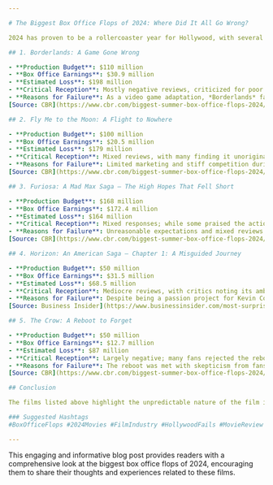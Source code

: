 ```yaml
---

# The Biggest Box Office Flops of 2024: Where Did It All Go Wrong?

2024 has proven to be a rollercoaster year for Hollywood, with several high-profile films crashing and burning at the box office. Despite the glitz and glamour associated with movie premieres, not every film can achieve box office success. In this blog post, we will dive into some of the year's most disappointing performances, exploring their production budgets, box office earnings, critical reception, and the various reasons behind their lackluster results.

## 1. Borderlands: A Game Gone Wrong

- **Production Budget**: $110 million  
- **Box Office Earnings**: $30.9 million  
- **Estimated Loss**: $198 million  
- **Critical Reception**: Mostly negative reviews, criticized for poor storytelling and lack of character development.  
- **Reasons for Failure**: As a video game adaptation, *Borderlands* failed to resonate with fans, and its marketing did not attract a broader audience. Analysts had predicted its flop, but its actual performance was even worse than anticipated.  
[Source: CBR](https://www.cbr.com/biggest-summer-box-office-flops-2024/)

## 2. Fly Me to the Moon: A Flight to Nowhere

- **Production Budget**: $100 million  
- **Box Office Earnings**: $20.5 million  
- **Estimated Loss**: $179 million  
- **Critical Reception**: Mixed reviews, with many finding it unoriginal and lacking in charm.  
- **Reasons for Failure**: Limited marketing and stiff competition during its release window hindered its box office potential.  
[Source: CBR](https://www.cbr.com/biggest-summer-box-office-flops-2024/)

## 3. Furiosa: A Mad Max Saga – The High Hopes That Fell Short

- **Production Budget**: $168 million  
- **Box Office Earnings**: $172.4 million  
- **Estimated Loss**: $164 million  
- **Critical Reception**: Mixed responses; while some praised the action, others felt it failed to capture the magic of its predecessor, *Mad Max: Fury Road*.  
- **Reasons for Failure**: Unreasonable expectations and mixed reviews contributed to its underperformance.  
[Source: CBR](https://www.cbr.com/biggest-summer-box-office-flops-2024/)

## 4. Horizon: An American Saga – Chapter 1: A Misguided Journey

- **Production Budget**: $50 million  
- **Box Office Earnings**: $31.5 million  
- **Estimated Loss**: $68.5 million  
- **Critical Reception**: Mediocre reviews, with critics noting its ambitious scope but lack of engaging storytelling.  
- **Reasons for Failure**: Despite being a passion project for Kevin Costner, it struggled to attract an audience, leading to the cancellation of its sequels.  
[Source: Business Insider](https://www.businessinsider.com/most-surprising-box-office-flops-of-the-year-2024-6)

## 5. The Crow: A Reboot to Forget

- **Production Budget**: $50 million  
- **Box Office Earnings**: $12.7 million  
- **Estimated Loss**: $87 million  
- **Critical Reception**: Largely negative; many fans rejected the reboot concept.  
- **Reasons for Failure**: The reboot was met with skepticism from fans of the original, leading to poor box office performance despite a notable cast.  
[Source: CBR](https://www.cbr.com/biggest-summer-box-office-flops-2024/)

## Conclusion

The films listed above highlight the unpredictable nature of the film industry, where even the most anticipated projects can falter at the box office. Factors such as competition, marketing strategies, and audience expectations play crucial roles in a film's success or failure. As the year progresses, it will be interesting to observe how these trends evolve and whether studios will adapt their strategies to avoid future flops.

### Suggested Hashtags
#BoxOfficeFlops #2024Movies #FilmIndustry #HollywoodFails #MovieReview

--- 
```


This engaging and informative blog post provides readers with a comprehensive look at the biggest box office flops of 2024, encouraging them to share their thoughts and experiences related to these films.